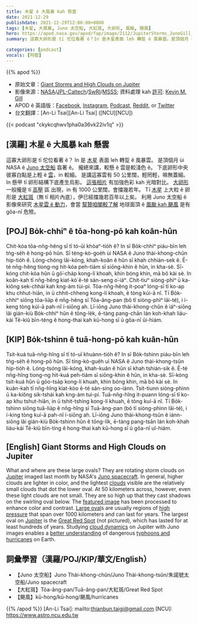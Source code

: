 ```yaml
---
title: 木星 ê 大風暴 kah 懸雲
date: 2021-12-29
publishdate: 2021-12-29T12:00:00+0800
tags: [木星, 大風暴, Juno 太空船, 大紅斑, 大卵形, 風颱, 颶風]
hero: https://apod.nasa.gov/apod/fap/image/2112/JupiterStorms_JunoGill_1024.jpg
summary: 這寡大卵形是 tī 佗位看著 ê？In 是木星表面 leh 轉踅 ê 風暴雲。是頂個月 ùi NASA ê Juno 太空船翕著 ê。

categories: [podcast]
vocals: [阿錕]
---
```


{{% apod %}}

- 原始文章：[Giant Storms and High Clouds on Jupiter](https://apod.nasa.gov/apod/ap211229.html)
- 影像來源：[NASA](https://www.nasa.gov/)/[JPL-Caltech](https://www.jpl.nasa.gov/)/[SwRI](https://www.swri.org/)/[MSSS](http://www.msss.com/); 資料處理 kah [許可](https://creativecommons.org/licenses/by/3.0/): [Kevin M. Gill](https://www.flickr.com/people/kevinmgill/)
- APOD ê 英語版：[Facebook](https://www.facebook.com/AstronomyPictureOfTheDay), [Instagram](https://www.instagram.com/astronomypicturesdaily/), [Podcast](https://www.youtube.com/channel/UCWksELVw1LfYg6TiLQyjByw/featured), [Reddit](https://www.reddit.com/r/apod/), or [Twitter](http://twitter.com/apod/)
- 台文翻譯：[An-Li Tsai][An-Li Tsai] ([NCU][NCU])

{{< podcast "ckykcqhwv1pha0a36vk22iv1q" >}}

## [漢羅] 木星 ê 大風暴 kah 懸雲
這寡大卵形是 tī 佗位看著 ê？
In 是 [木星][Jupiter] 表面 leh 轉踅 ê 風暴雲。
是頂個月 ùi NASA ê [Juno 太空船][Juno spacecraft] 翕著 ê。
攏總來講，較懸 ê 雲是較淺色 ê。
下底卵形中央彼寡白點是上輕 ê [雲][clouds]，in 較細。
是講這寡雲有 50 公里闊，輕罔輕，嘛無蓋細。
In 懸甲 tī 卵形結構下底產生烏影。
[這張相片][featured image] 有加強色彩 kah 光暗對比。
[大卵形][Large oval] 一般攏是 tī [高壓][high pressure] 區 出現，in 有 1000 公里闊，會擋幾若年。
Tī [木星][Jupiter t] 上大粒 ê 卵形是 [大紅斑][Great Red Spot]（無 tī 相片內底），伊已經擋幾若百年以上矣。
利用 Juno 太空船 ê 影像來研究 [木星雲 ê 動力][cloud dynamics]，會當 [幫贊咱閣較了解][better understanding] 地球面頂 ê [風颱 kah 颶風][typhoons and hurricanes] 是有 gŏa-nī 危險。

## [POJ] Bo̍k-chhiⁿ ê tōa-hong-pō kah koân-hûn
Chit-kóa tōa-nn̄g-hêng sī tī tó-ūi khòaⁿ-tio̍h ê?
In sī Bo̍k-chhiⁿ piáu-bīn leh tńg-se̍h ê hong-pō hûn.
Sī téng-kò-goe̍h ùi NASA ê Juno thài-khong-chûn hip-tio̍h ê.
Lóng-chóng lâi-kóng, khah-koân ê hûn sī khah chhián-sek ê.
Ē-té nn̄g-hêng tiong-ng hit-kóa peh-tiám sī siōng-khin ê hûn, in kha-sè.
Sī-kóng chit-kóa hûn ū gō͘-cha̍p kong-lí khoah, khin bóng khin, mā bô kài sè.
In koân-kah tī nn̄g-hêng kiat-kò͘ ē-té sán-seng o͘-iáⁿ.
Chit-tiuⁿ siòng-phìⁿ ū ka-kiông sek-chhái kah kng-àm tùi-pí.
Tōa-nn̄g-hêng it-poaⁿ lóng-sī tī ko-ap khu chhut-hiān, in ū chhit-chheng kong-lí khoah, ē tòng kúi-ā nî.
Tī Bo̍k-chhiⁿ siōng tōa-lia̍p ê nn̄g-hêng sī Tōa-âng-pan (bô tī siòng-phìⁿ lāi-té), i í-keng tòng kúi-ā pah-nî í-siōng ah.
Lī-iōng Juno thài-khong-chûn ê iáⁿ-siōng lâi gián-kiù Bo̍k-chhiⁿ hûn ê tōng-le̍k, ē-tàng pang-chān lán koh-khah liáu-kái Tē-kiû bīn-téng ê hong-thai kah kū-hong sī ū gŏa-nī ûi-hiám.


## [KIP] Bo̍k-tshinn ê tuā-hong-pō kah kuân-hûn
Tsit-kuá tuā-nn̄g-hîng sī tī tó-uī khuànn-tio̍h ê?
In sī Bo̍k-tshinn piáu-bīn leh tńg-se̍h ê hong-pō hûn.
Sī tíng-kò-gue̍h uì NASA ê Juno thài-khong-tsûn hip-tio̍h ê.
Lóng-tsóng lâi-kóng, khah-kuân ê hûn sī khah tshián-sik ê.
Ē-té nn̄g-hîng tiong-ng hit-kuá peh-tiám sī siōng-khin ê hûn, in kha-sè.
Sī-kóng tsit-kuá hûn ū gōo-tsa̍p kong-lí khuah, khin bóng khin, mā bô kài sè.
In kuân-kah tī nn̄g-hîng kiat-kòo ē-té sán-sing oo-iánn.
Tsit-tiunn siòng-phìnn ū ka-kiông sik-tshái kah kng-àm tuì-pí.
Tuā-nn̄g-hîng it-puann lóng-sī tī ko-ap khu tshut-hiān, in ū tshit-tshing kong-lí khuah, ē tòng kuí-ā nî.
Tī Bo̍k-tshinn siōng tuā-lia̍p ê nn̄g-hîng sī Tuā-âng-pan (bô tī siòng-phìnn lāi-té), i í-king tòng kuí-ā pah-nî í-siōng ah.
Lī-iōng Juno thài-khong-tsûn ê iánn-siōng lâi gián-kiù Bo̍k-tshinn hûn ê tōng-li̍k, ē-tàng pang-tsān lán koh-khah liáu-kái Tē-kiû bīn-tíng ê hong-thai kah kū-hong sī ū gŏa-nī uî-hiám.

## [English] Giant Storms and High Clouds on Jupiter
What and where are these large ovals?
They are rotating storm clouds on [Jupiter][Jupiter] imaged last month by NASA's [Juno spacecraft][Juno spacecraft].
In general, higher clouds are lighter in color, and the lightest [clouds][clouds] visible are the relatively small clouds that dot the lower oval.
At 50 kilometers across, however, even these light clouds are not small.
They are so high up that they cast shadows on the swirling oval below.
The [featured image][featured image] has been processed to enhance color and contrast.
[Large oval][Large oval]s are usually regions of [high pressure][high pressure] that span over 1000 kilometers and can last for years.
The largest oval on [Jupiter][Jupiter e] is the [Great Red Spot][Great Red Spot] (not pictured), which has lasted for at least hundreds of years.
Studying [cloud dynamics][cloud dynamics] on Jupiter with Juno images enables a [better understanding][better understanding] of dangerous [typhoons and hurricanes][typhoons and hurricanes] on Earth.

## 詞彙學習（漢羅/POJ/KIP/華文/English）
- 【Juno 太空船】Juno Thài-khong-chûn/Juno Thài-khong-tsûn/朱諾號太空船/Juno spacecraft
- 【大紅斑】Tōa-âng-pan/Tuā-âng-pan/大紅斑/Great Red Spot
- 【颶風】kū-hong/kū-hong/颶風/hurricanes

{{% /apod %}}
[An-Li Tsai]: mailto:thianbun.taigi@gmail.com
[NCU]: https://www.astro.ncu.edu.tw

[Jupiter]:https://solarsystem.nasa.gov/planets/jupiter/overview/
[Juno spacecraft]:https://www.nasa.gov/mission_pages/juno/spacecraft/index.html
[clouds]:https://en.wikipedia.org/wiki/Atmosphere_of_Jupiter
[featured image]:https://photojournal.jpl.nasa.gov/catalog/PIA25031
[Large oval]:https://apod.nasa.gov/apod/ap170228.html
[high pressure]:https://earthobservatory.nasa.gov/images/146392/a-textbook-weather-front
[Jupiter e]:https://apod.nasa.gov/apod/ap211026.html
[Jupiter t]:https://apod.tw/daily/20211026/
[Great Red Spot]:https://en.wikipedia.org/wiki/Great_Red_Spot
[cloud dynamics]:https://wnmu.pbslearningmedia.org/resource/npls12.sci.ess.watcyc.jupstorms/storms-on-jupiter-nasa-planetary-sciences/
[better understanding]:https://cdn.pixabay.com/photo/2020/10/11/19/51/cat-5646889__340.jpg
[typhoons and hurricanes]:https://apod.nasa.gov/apod/ap171127.html
